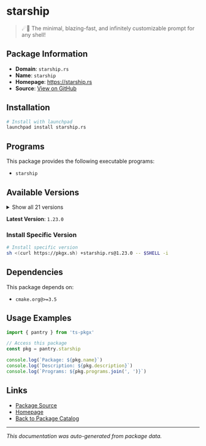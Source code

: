 # starship

> ☄🌌️ The minimal, blazing-fast, and infinitely customizable prompt for any shell!

## Package Information

- **Domain**: `starship.rs`
- **Name**: `starship`
- **Homepage**: https://starship.rs
- **Source**: [View on GitHub](https://github.com/pkgxdev/pantry/tree/main/projects/starship.rs/package.yml)

## Installation

```bash
# Install with launchpad
launchpad install starship.rs
```

## Programs

This package provides the following executable programs:

- `starship`

## Available Versions

<details>
<summary>Show all 21 versions</summary>

- `1.23.0`, `1.22.1`, `1.22.0`, `1.21.1`, `1.21.0`
- `1.20.1`, `1.20.0`, `1.19.0`, `1.18.2`, `1.18.1`
- `1.18.0`, `1.17.1`, `1.17.0`, `1.16.0`, `1.15.0`
- `1.14.2`, `1.14.1`, `1.14.0`, `1.13.1`, `1.13.0`
- `1.12.0`

</details>

**Latest Version**: `1.23.0`

### Install Specific Version

```bash
# Install specific version
sh <(curl https://pkgx.sh) +starship.rs@1.23.0 -- $SHELL -i
```

## Dependencies

This package depends on:

- `cmake.org@>=3.5`

## Usage Examples

```typescript
import { pantry } from 'ts-pkgx'

// Access this package
const pkg = pantry.starship

console.log(`Package: ${pkg.name}`)
console.log(`Description: ${pkg.description}`)
console.log(`Programs: ${pkg.programs.join(', ')}`)
```

## Links

- [Package Source](https://github.com/pkgxdev/pantry/tree/main/projects/starship.rs/package.yml)
- [Homepage](https://starship.rs)
- [Back to Package Catalog](../../package-catalog.md)

---

*This documentation was auto-generated from package data.*

